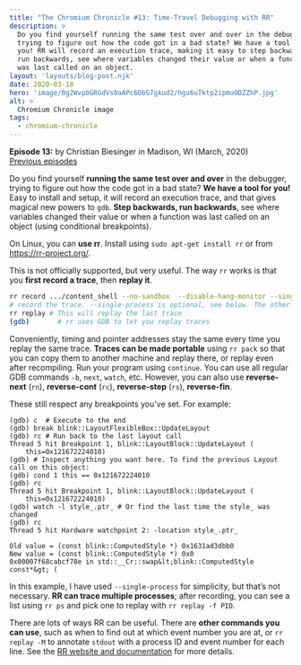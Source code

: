 ```yaml
---
title: "The Chromium Chronicle #13: Time-Travel Debugging with RR"
description: >
  Do you find yourself running the same test over and over in the debugger,
  trying to figure out how the code got in a bad state? We have a tool for
  you! RR will record an execution trace, making it easy to step backwards,
  run backwards, see where variables changed their value or when a function
  was last called on an object.
layout: 'layouts/blog-post.njk'
date: 2020-03-18
hero: 'image/0g2WvpbGRGdVs0aAPc6ObG7gkud2/hgu6uTktp2ipmuODZZhP.jpg'
alt: >
  Chromium Chronicle image
tags:
  - chromium-chronicle
---
```


**Episode 13:** by Christian Biesinger in Madison, WI (March, 2020)<br>
[Previous episodes](/tags/chromium-chronicle/)

Do you find yourself **running the same test over and over** in the debugger,
trying to figure out how the code got in a bad state? **We have a tool for you!**
Easy to install and setup, it will record an execution trace, and that gives
magical new powers to `gdb`. **Step backwards, run backwards**, see where
variables changed their value or when a function was last called on an object
(using conditional breakpoints).

On Linux, you can **use rr**. Install using `sudo apt-get install rr` or
from <https://rr-project.org/>.

This is not officially supported, but very useful. The way `rr` works is that
you **first record a trace**, then **replay it**.

```bash
rr record .../content_shell --no-sandbox  --disable-hang-monitor --single-process
# record the trace. --single-process is optional, see below. The other flags are required.
rr replay # This will replay the last trace
(gdb)       # rr uses GDB to let you replay traces
```

Conveniently, timing and pointer addresses stay the same every time you replay
the same trace. **Traces can be made portable** using `rr pack` so that you
can copy them to another machine and replay there, or replay even after
recompiling. Run your program using `continue`. You can use all regular
GDB commands `-b`, `next`, `watch`, etc. However, you can also use
**reverse-next** (`rn`), **reverse-cont** (`rc`), **reverse-step** (`rs`),
**reverse-fin**.

These still respect any breakpoints you’ve set. For example:

```text
(gdb) c  # Execute to the end
(gdb) break blink::LayoutFlexibleBox::UpdateLayout
(gdb) rc # Run back to the last layout call
Thread 5 hit Breakpoint 1, blink::LayoutBlock::UpdateLayout (
    this=0x121672224010)
(gdb) # Inspect anything you want here. To find the previous Layout call on this object:
(gdb) cond 1 this == 0x121672224010
(gdb) rc
Thread 5 hit Breakpoint 1, blink::LayoutBlock::UpdateLayout (
    this=0x121672224010)
(gdb) watch -l style_.ptr_ # Or find the last time the style_ was changed
(gdb) rc
Thread 5 hit Hardware watchpoint 2: -location style_.ptr_

Old value = (const blink::ComputedStyle *) 0x1631ad3dbb0
New value = (const blink::ComputedStyle *) 0x0
0x00007f68cabcf78e in std::__Cr::swap&lt;blink::ComputedStyle const*&gt; (
```

In this example, I have used `--single-process` for simplicity, but that’s
not necessary. **RR can trace multiple processes**; after recording, you can
see a list using `rr ps` and pick one to replay with `rr replay -f PID`.

There are lots of ways RR can be useful. There are **other commands you can use**,
such as when to find out at which event number you are at, or `rr replay -M`
to annotate `stdout` with a process ID and event number for each line. See
the [RR website and documentation](https://rr-project.org/) for more details.
